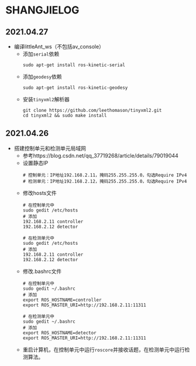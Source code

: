 # SHANGJIELOG

## 2021.04.27
 - 编译littleAnt_ws（不包括av_console）
    - 添加`serial`依赖
      ```
      sudo apt-get install ros-kinetic-serial
      ```
    - 添加`geodesy`依赖
      ```
      sudo apt-get install ros-kinetic-geodesy
      ```
    - 安装`tinyxml2`解析器
      ```
      git clone https://github.com/leethomason/tinyxml2.git
      cd tinyxml2 && sudo make install
      ```

## 2021.04.26
 - 搭建控制单元和检测单元局域网
    - 参考https://blog.csdn.net/qq_37719268/article/details/79019044
    - 设置静态IP
      ```
      # 控制单元：IP地址192.168.2.11，掩码255.255.255.0，勾选Require IPv4
      # 检测单元：IP地址192.168.2.12，掩码255.255.255.0，勾选Require IPv4
      ```
    - 修改hosts文件
      ```
      # 在控制单元中
      sudo gedit /etc/hosts
      # 添加
      192.168.2.11 controller
      192.168.2.12 detector
      
      # 在检测单元中
      sudo gedit /etc/hosts
      # 添加
      192.168.2.11 controller
      192.168.2.12 detector
      ```
    - 修改.bashrc文件
      ```
      # 在控制单元中
      sudo gedit ~/.bashrc
      # 添加
      export ROS_HOSTNAME=controller
      export ROS_MASTER_URI=http://192.168.2.11:11311
      
      # 在检测单元中
      sudo gedit ~/.bashrc
      # 添加
      export ROS_HOSTNAME=detector
      export ROS_MASTER_URI=http://192.168.2.11:11311
      ```
    - 重启计算机，在控制单元中运行`roscore`并接收话题，在检测单元中运行检测算法。
      

